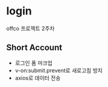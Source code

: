# login
offco 프로젝트 2주차

## Short Account
+ 로그인 폼 마크업
+ v-on:submit.prevent로 새로고침 방지 
+ axios로 데이터 전송
